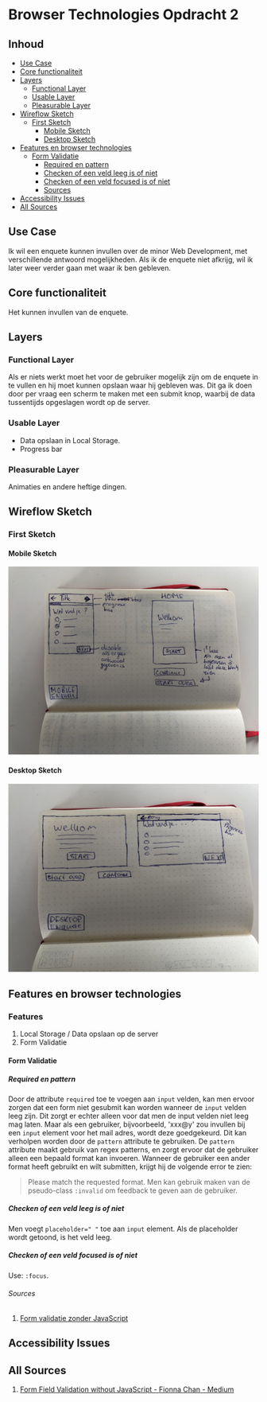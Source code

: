 # Browser Technologies Opdracht 2

## Inhoud

- [Use Case](#Use-Case)
- [Core functionaliteit](#Core-functionaliteit)
- [Layers](#Layers)
  - [Functional Layer](#Functional-Layer)
  - [Usable Layer](#Usable-Layer)
  - [Pleasurable Layer](#Pleasurable-Layer)
- [Wireflow Sketch](#Wireflow-Sketch)
  - [First Sketch](#First-Sketch)
    - [Mobile Sketch](#Mobile-Sketch)
    - [Desktop Sketch](#Desktop-Sketch)
- [Features en browser technologies](#Features-en-browser-technologies)
  - [Form Validatie](#Form-Validatie)
    - [Required en pattern](#Required-en-pattern)
    - [Checken of een veld leeg is of niet](#Checken-of-een-veld-leeg-is-of-niet)
    - [Checken of een veld focused is of niet](#Checken-of-een-veld-focused-is-of-niet)
    - [Sources](#Sources)
- [Accessibility Issues](#Accessibility-Issues)
- [All Sources](#All-Sources)

## Use Case

Ik wil een enquete kunnen invullen over de minor Web Development, met verschillende antwoord mogelijkheden. Als ik de enquete niet afkrijg, wil ik later weer verder gaan met waar ik ben gebleven.

## Core functionaliteit

Het kunnen invullen van de enquete.

## Layers

### Functional Layer

Als er niets werkt moet het voor de gebruiker mogelijk zijn om de enquete in te vullen en hij moet kunnen opslaan waar hij gebleven was. Dit ga ik doen door per vraag een scherm te maken met een submit knop, waarbij de data tussentijds opgeslagen wordt op de server.

### Usable Layer

- Data opslaan in Local Storage.
- Progress bar

### Pleasurable Layer

Animaties en andere heftige dingen.

## Wireflow Sketch

### First Sketch

#### Mobile Sketch

![Mobile Sketch](/img/mobile.JPG)

#### Desktop Sketch

![Desktop Sketch](/img/desktop.JPG)

## Features en browser technologies

### Features

1. Local Storage / Data opslaan op de server
1. Form Validatie

#### Form Validatie

##### Required en pattern

Door de attribute `required` toe te voegen aan `input` velden, kan men ervoor zorgen dat een form niet gesubmit kan worden wanneer de `input` velden leeg zijn. Dit zorgt er echter alleen voor dat men de input velden niet leeg mag laten. Maar als een gebruiker, bijvoorbeeld, 'xxx@y' zou invullen bij een `input` element voor het mail adres, wordt deze goedgekeurd. Dit kan verholpen worden door de `pattern` attribute te gebruiken. De `pattern` attribute maakt gebruik van regex patterns, en zorgt ervoor dat de gebruiker alleen een bepaald format kan invoeren. Wanneer de gebruiker een ander format heeft gebruikt en wilt submitten, krijgt hij de volgende error te zien:

> Please match the requested format.
> Men kan gebruik maken van de pseudo-class `:invalid` om feedback te geven aan de gebruiker.

##### Checken of een veld leeg is of niet

Men voegt `placeholder=" "` toe aan `input` element. Als de placeholder wordt getoond, is het veld leeg.

##### Checken of een veld focused is of niet

Use: `:focus`.

###### Sources

1. [Form validatie zonder JavaScript](https://medium.com/@fionnachan/form-field-validation-without-javascript-2e40696ba999)

## Accessibility Issues

## All Sources

1. [Form Field Validation without JavaScript - Fionna Chan - Medium](https://medium.com/@fionnachan/form-field-validation-without-javascript-2e40696ba999)
